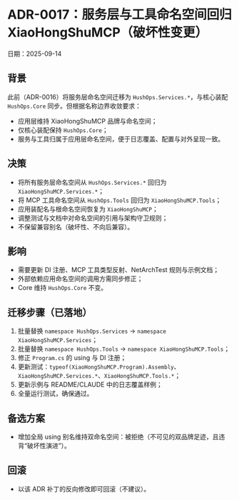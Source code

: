 # ADR-0017：服务层与工具命名空间回归 XiaoHongShuMCP（破坏性变更）

日期：2025-09-14

## 背景
此前（ADR-0016）将服务层命名空间迁移为 `HushOps.Services.*`，与核心装配 `HushOps.Core` 同步。但根据名称边界收敛要求：

- 应用层维持 XiaoHongShuMCP 品牌与命名空间；
- 仅核心装配保持 `HushOps.Core`；
- 服务与工具归属于应用层命名空间，便于日志覆盖、配置与对外呈现一致。

## 决策
- 将所有服务层命名空间从 `HushOps.Services.*` 回归为 `XiaoHongShuMCP.Services.*`；
- 将 MCP 工具命名空间从 `HushOps.Tools` 回归为 `XiaoHongShuMCP.Tools`；
- 应用装配名与根命名空间恢复为 `XiaoHongShuMCP`；
- 调整测试与文档中对命名空间的引用与架构守卫规则；
- 不保留兼容别名（破坏性、不向后兼容）。

## 影响
- 需要更新 DI 注册、MCP 工具类型反射、NetArchTest 规则与示例文档；
- 外部依赖应用命名空间的调用方需同步修正；
- Core 维持 `HushOps.Core` 不变。

## 迁移步骤（已落地）
1. 批量替换 `namespace HushOps.Services` → `namespace XiaoHongShuMCP.Services`；
2. 批量替换 `namespace HushOps.Tools` → `namespace XiaoHongShuMCP.Tools`；
3. 修正 `Program.cs` 的 using 与 DI 注册；
4. 更新测试：`typeof(XiaoHongShuMCP.Program).Assembly`、`XiaoHongShuMCP.Services.*`、`XiaoHongShuMCP.Tools.*`；
5. 更新示例与 README/CLAUDE 中的日志覆盖样例；
6. 全量运行测试，确保通过。

## 备选方案
- 增加全局 using 别名维持双命名空间：被拒绝（不可见的双品牌足迹，且违背“破坏性演进”）。

## 回滚
- 以该 ADR 补丁的反向修改即可回滚（不建议）。

